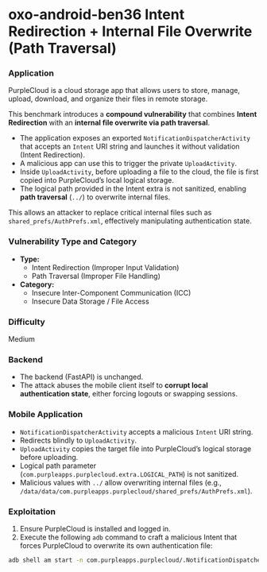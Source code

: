 # oxo-android-ben36 Intent Redirection + Internal File Overwrite (Path Traversal)

### Application

PurpleCloud is a cloud storage app that allows users to store, manage, upload, download, and organize their files in remote storage.

This benchmark introduces a **compound vulnerability** that combines **Intent Redirection** with an **internal file overwrite via path traversal**.  

- The application exposes an exported `NotificationDispatcherActivity` that accepts an `Intent` URI string and launches it without validation (Intent Redirection).
- A malicious app can use this to trigger the private `UploadActivity`.
- Inside `UploadActivity`, before uploading a file to the cloud, the file is first copied into PurpleCloud’s local logical storage.
- The logical path provided in the Intent extra is not sanitized, enabling **path traversal** (`../`) to overwrite internal files.

This allows an attacker to replace critical internal files such as `shared_prefs/AuthPrefs.xml`, effectively manipulating authentication state.

### Vulnerability Type and Category
- **Type:**
  - Intent Redirection (Improper Input Validation)
  - Path Traversal (Improper File Handling)
- **Category:**
  - Insecure Inter-Component Communication (ICC)
  - Insecure Data Storage / File Access

### Difficulty
Medium

### Backend

- The backend (FastAPI) is unchanged.
- The attack abuses the mobile client itself to **corrupt local authentication state**, either forcing logouts or swapping sessions.

### Mobile Application

- `NotificationDispatcherActivity` accepts a malicious `Intent` URI string.
- Redirects blindly to `UploadActivity`.
- `UploadActivity` copies the target file into PurpleCloud’s logical storage before uploading.
- Logical path parameter (`com.purpleapps.purplecloud.extra.LOGICAL_PATH`) is not sanitized.
- Malicious values with `../` allow overwriting internal files (e.g., `/data/data/com.purpleapps.purplecloud/shared_prefs/AuthPrefs.xml`).

### Exploitation

1. Ensure PurpleCloud is installed and logged in.
2. Execute the following `adb` command to craft a malicious Intent that forces PurpleCloud to overwrite its own authentication file:

```bash
adb shell am start -n com.purpleapps.purplecloud/.NotificationDispatcherActivity --es com.purpleapps.purplecloud.REDIRECT_INTENT "intent:#Intent\;action=com.purpleapps.purplecloud.action.UPLOAD\;component=com.purpleapps.purplecloud/.UploadActivity\;S.com.purpleapps.purplecloud.extra.FILE_PATH=/sdcard/malicious_prefs.xml\;S.com.purpleapps.purplecloud.extra.LOGICAL_PATH=../../../shared_prefs/AuthPrefs.xml\;end"
```
